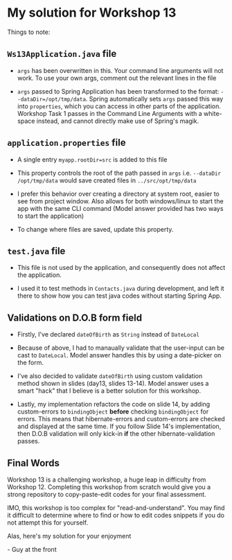 
# My solution for Workshop 13

Things to note:


## `Ws13Application.java` file

* `args` has been overwritten in this. Your command line arguments will not work. To use your own args, comment out the relevant lines in the file

* `args` passed to Spring Application has been transformed to the format: `--dataDir=/opt/tmp/data`. Spring automatically sets `args` passed this way into `properties`, which you can access in other parts of the application. Workshop Task 1 passes in the Command Line Arguments with a white-space instead, and cannot directly make use of Spring's magik. 


## `application.properties` file

* A single entry `myapp.rootDir=src` is added to this file

* This property controls the root of the path passed in `args` i.e. `--dataDir /opt/tmp/data` would save created files in `../src/opt/tmp/data`

* I prefer this behavior over creating a directory at system root, easier to see from project window. Also allows for both windows/linux to start the app with the same CLI command (Model answer provided has two ways to start the application)

* To change where files are saved, update this property.


## `test.java` file

* This file is not used by the application, and consequently does not affect the application.

* I used it to test methods in `Contacts.java` during development, and left it there to show how you can test java codes without starting Spring App. 


## Validations on D.O.B form field

* Firstly, I've declared `dateOfBirth` as `String` instead of `DateLocal`

* Because of above, I had to manaually validate that the user-input can be cast to `DateLocal`. Model answer handles this by using a date-picker on the form. 

* I've also decided to validate `dateOfBirth` using custom validation method shown in slides (day13, slides 13-14). Model answer uses a smart "hack" that I believe is a better solution for this workshop. 

* Lastly, my implementation refactors the code on slide 14, by adding custom-errors to `bindingObject` **before** checking `bindingObject` for errors. This means that hibernate-errors and custom-errors are checked and displayed at the same time. If you follow Slide 14's implementation, then D.O.B validation will only kick-in **if** the other hibernate-validation passes. 


## Final Words

Workshop 13 is a challenging workshop, a huge leap in difficulty from Workshop 12. Completing this workshop from scratch would give you a strong repository to copy-paste-edit codes for your final  assessment. 

IMO, this workshop is too complex for "read-and-understand". You may find it difficult to determine where to find or how to edit codes snippets if you do not attempt this for yourself. 

Alas, here's my solution for your enjoyment

\- Guy at the front